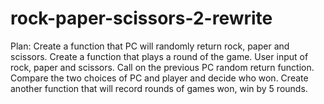 # rock-paper-scissors-2-rewrite

Plan:
Create a function that PC will randomly return rock, paper and scissors.
Create a function that plays a round of the game.
  User input of rock, paper and scissors. 
  Call on the previous PC random return function.
Compare the two choices of PC and player and decide who won.
Create another function that will record rounds of games won, win by 5 rounds. 